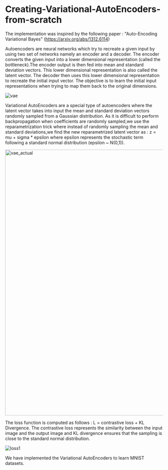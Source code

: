 # Creating-Variational-AutoEncoders-from-scratch

The implementation was inspired by the following paper : "Auto-Encoding Variational Bayes" (https://arxiv.org/abs/1312.6114)

Autoencoders are neural networks which try to recreate a given input by using two set of networks namely an encoder and a decoder. The encoder converts the given input into a lower dimensional representation (called the bottleneck).The encoder output is then fed into mean and standard deviation vectors. This lower dimensional representation is also called the latent vector. The decoder then uses this lower dimensional representation to recreate the initial input vector. The objective is to learn the initial input representations when trying to map them back to the original dimensions.

![vae](https://github.com/madarshb19/Creating-Variational-AutoEncoders-from-scratch/assets/70708225/6dcadf5b-eb9c-48bc-b9bf-c783a3291b10)


Variational AutoEncoders are a special type of autoencoders where the latent vector takes into input the mean and standard deviation vectors randomly sampled from a Gaussian distribution. As it is difficult to perform backpropagation when coefficients are randomly sampled,we use the reparametrization trick where instead of randomly sampling the mean and standard deviations,we find the new reparametrized latent vector as : z = mu + sigma * epsilon where epsilon represents the stochastic term following a standard normal distribution (epsilon ~ N(0,1)).

<img width="850" alt="vae_actual" src="https://github.com/madarshb19/Creating-Variational-AutoEncoders-from-scratch/assets/70708225/1cf85901-c404-43e4-96f9-7f53b96427af">


The loss function is computed as follows : L = contrastive loss + KL Divergence. The contrastive loss represents the similarity between the input image and the output image and KL divergence ensures that the sampling is close to the standard normal distribution.

![loss1](https://github.com/madarshb19/Creating-Variational-AutoEncoders-from-scratch/assets/70708225/7d748f8f-6986-4d33-aecf-50785c764bdc)

We have implemented the Variational AutoEncoders to learn MNIST datasets.

